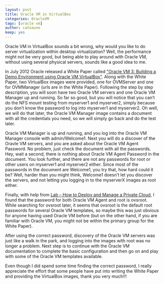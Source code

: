 ```yaml
---
layout: post
title: Oracle VM in VirtualBox
categories: OracleVM
tags: [oracle vm]
author: catoaune
keep: yes
---
```


Oracle VM in VirtualBox sounds a bit wrong, why would you like to do server virtualization within desktop virtualization? Well, the performance might not be very good, but being able to play around with Oracle VM, without using several physical servers, sounds like a good idea to me.

In July 2012 Oracle released a White Paper called ["Oracle VM 3: Building a Demo Environment using Oracle VM VirtualBox"](http://www.oracle.com/technetwork/server-storage/vm/ovm3-demo-vbox-1680215.pdf). Along with the White Paper, two VirtualBox images were provided, one for OVMServer and one for OVMManager (urls are in the White Paper). Following the step by step description, you will soon have two Oracle VM servers and one Oracle VM Manager up and running. So far so good, but you will notice that you can’t do the NFS mount testing from myserver1 and myserver2, simply because you don’t know the password to log into myserver1 and myserver2. Oh well, we will do that later, the Oracle VM Manager image contains a document with all the credentials you need, so we will simply go back and do the test later.

Oracle VM Manager is up and running, and you log into the Oracle VM Manager console with admin/Welcome1. Next you will do a discover of the Oravle VM servers, and you are asked about the Oracle VM Agent Password. No problem, just check the document with all the passwords. Hey, wait a second, there is nothing about Oracle VM Agent Password in the document. You look further, and there are not any passwords for root or other users on myserver1 and myserver2 either. Since most of the passwords in the document are Welcome1, you try that, how hard could it be? Well, harder than you might think, Welcome1 doesn’t let you discover the servers, and not letting you logging in to the myserverX images as root either.

Finally, with help from [Lab – How to Deploy and Manage a Private Cloud](http://www.oracle.com/technetwork/systems/hands-on-labs/lab-privatecloud-ovm-2042254.html), I found that the password for both Oracle VM Agent and root is ovsroot. While searching for ovsroot later, it seems that ovsroot is the default root passwords for several Oracle VM templates, so maybe this was just obvious for anyone having used Oracle VM before (but on the other hand, if you are familiar with Oracle VM, you might not be within the primary group for the White Paper).

After using the correct password, discovery of the Oracle VM servers was just like a walk in the park, and logging into the images with root was no longer a problem. Next step is to continue with the Oracle VM documentation to complete the basic configuration and then go on and play with some of the Oracle VM templates available.

Even though I did spend some time finding the correct password, I really appreciate the effort that some people have put into writing the White Paper and providing the VirtualBox images, thank you very much!!!

